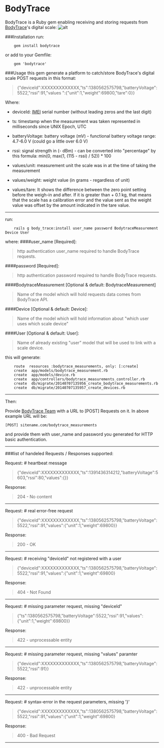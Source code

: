 BodyTrace
=========

BodyTrace is a Ruby gem enabling receiving and storing requests from [BodyTrace](http://bodytrace.com/medical/)'s digital scale:
![alt](http://bodytrace.com/img/scale.png)

###Installation
run:
```
    gem install bodytrace
```
or add to your Gemfile:
```
    gem 'bodytrace'
```

###Usage
this gem generate a platform to catch/store BodyTrace's digital scale POST requests in this format:
>{"deviceId":XXXXXXXXXXXXX,"ts":1380562575798,"batteryVoltage":5522,"rssi":91,"values
":{"unit":1,"weight":69800,"tare":0}}

Where:

* deviceId: [IMEI](http://en.wikipedia.org/wiki/International_Mobile_Station_Equipment_Identity) serial number (without leading zeros and the last digit)

* ts: timestamp when the measurement was taken represented in milliseconds since UNIX Epoch, UTC

* batteryVoltage: battery voltage (mV) - functional battery voltage range: 4.7-6.0 V (could 
go a little over 6.0 V)

* rssi: signal strength in (- dBm) - can be converted into "percentage" by this formula: 
min(0, max(1, (115 - rssi) / 52)) * 100

* values/unit: measurement unit the scale was in at the time of taking the measurement

* values/weight: weight value (in grams - regardless of unit)
* values/tare:  It shows the difference between the zero point setting before the weigh-in and after. If it is greater than + 0.1 kg, that means that the scale has a calibration error and the value sent as the weight value was offset by the amount indicated in the tare value. 

---

run:
```
    rails g body_trace:install user_name password BodytraceMeasurement Device User
```

where:
####user_name [Required]:
> http authentication user_name required to handle BodyTrace requests.

####password [Required]:
> http authentication password required to handle BodyTrace requests.

####BodytraceMeasurement [Optional & default: BodytraceMeasurement]
> Name of the model which will hold requests data comes from BodyTrace API.

####Device  [Optional & default: Device]:
> Name of the model which will hold information about "which user uses which scale device"

####User [Optional & default: User]:
> Name of already existing "user" model that will be used to link with a scale device.


this will generate:
```
    route  resources :bodytrace_measurements, only: [:create]
    create  app/models/bodytrace_measurement.rb
    create  app/models/device.rb
    create  app/controllers/bodytrace_measurements_controller.rb
    create  db/migrate/20140707135956_create_bodytrace_measurements.rb
    create  db/migrate/20140707135957_create_devices.rb

```


---

Then:

Provide [BodyTrace Team](http://www.bodytrace.com/contact.html) with a URL to [POST] Requests on it. In above example URL will be:
```
[POST] sitename.com/bodytrace_measurements
```
and provide them with user_name and password you generated for HTTP basic authentication.

---

###list of handeled Requests / Responses supported:

 Request: # heartbeat message
  > {"deviceId":XXXXXXXXXXXXX,"ts":1391436314212,"batteryVoltage":5603,"rssi":80,"values":{}}
  
Response: 
  > 204 - No content

---

Request: # real error-free request
  > {"deviceId":XXXXXXXXXXXXX,"ts":1380562575798,"batteryVoltage":5522,"rssi":91,"values":{"unit":1,"weight":69800}}
  
Response: 
  > 200 - OK

---------------

Request: # receiving "deviceId" not registered with a user
  > {"deviceId":XXXXXXXXXXXXX,"ts":1380562575798,"batteryVoltage":5522,"rssi":91,"values":{"unit":1,"weight":69800}
  
Response: 
  > 404 - Not Found

---------------

Request: # missing parameter request, missing "deviceId"
  > {"ts":1380562575798,"batteryVoltage":5522,"rssi":91,"values":{"unit":1,"weight":69800}}

Response: 
  > 422 - unprocessable entity

---------------

Request: # missing parameter request, missing "values" paramter
  >{"deviceId":XXXXXXXXXXXXX,"ts":1380562575798,"batteryVoltage":5522,"rssi":91}}

Response: 
  > 422 - unprocessable entity

---------------

Request: # syntax-error in the request parameters, missing '}'
  > {"deviceId":XXXXXXXXXXXXX,"ts":1380562575798,"batteryVoltage":5522,"rssi":91,"values":{"unit":1,"weight":69800}

Response: 
  > 400 - Bad Request

---------------
